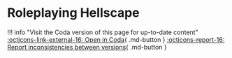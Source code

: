 # Roleplaying Hellscape

!!! info "Visit the Coda version of this page for up-to-date content"
    [:octicons-link-external-16: Open in Coda](https://coda.io/@ajhalili2006/readme/roleplaying-hellscape-13){ .md-button }
    [:octicons-report-16: Report inconsistencies between versions](https://go.andreijiroh.eu.org/website-feedback/coda){ .md-button }
